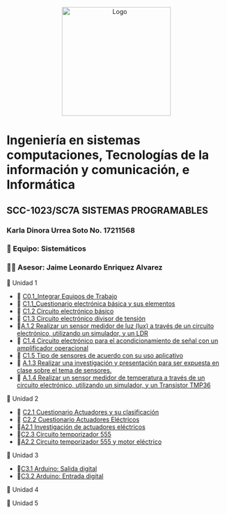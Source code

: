 
<p align="center">
    <img alt="Logo" src="https://www.tijuana.tecnm.mx/wp-content/themes/tecnm/images/logo_TECT.png" width=250 height=250>
</p>

# Ingeniería en sistemas computaciones, Tecnologías de la información y comunicación, e Informática

## SCC-1023/SC7A SISTEMAS PROGRAMABLES
### Karla Dinora Urrea Soto No. 17211568

### :school_satchel: Equipo: Sistemáticos
### 👨‍🏫 Asesor: Jaime Leonardo Enriquez Alvarez

:book: Unidad 1

- :page_with_curl: [C0.1_Integrar Equipos de Trabajo](Trabajos/C0.1_Integrar-equipos-de-trabajo_KarlaUrrea.md)
- :page_with_curl: [C1.1_Cuestionario electrónica básica y sus elementos](Trabajos/C1.1_ElectronicaBasica_y_elementos_KarlaUrrea.md)
- :page_with_curl: [C1.2 Circuito electrónico básico](Trabajos/C1.2_Circuito_electronico_basico_KarlaUrrea.md)
- :page_with_curl: [C1.3 Circuito electrónico divisor de tensión](Trabajos/C1.3_Circuito_electronico_divisor_de_voltaje_KarlaUrrea.md)
- :school_satchel:[A.1.2 Realizar un sensor medidor de luz (lux) a través de un circuito electrónico, utilizando un simulador, y un LDR](https://github.com/Karldin11/SistemasProgramables/blob/main/Trabajos/A1.2_KarlaUrrea_Sistematicos.md)
- :page_with_curl: [C1.4 Circuito electrónico para el acondicionamiento de señal con un amplificador operacional](https://github.com/Karldin11/SistemasProgramables/blob/main/Trabajos/C1.4_Acondicionador_de_senal_AmOP_KarlaUrrea.md)
- :page_with_curl: [C1.5 Tipo de sensores de acuerdo con su uso aplicativo](https://github.com/Karldin11/SistemasProgramables/blob/main/Trabajos/C1.5_Tipos_de_sensores_Karla_Urrea.md)
- :school_satchel: [A.1.3  Realizar una investigación y presentación para ser expuesta en clase sobre el tema de sensores.](https://github.com/ShaaronPR/Sistemas-Programables/blob/main/A1.3_NombreApellido_Sistematicos.md)
- :school_satchel: [A.1.4 Realizar un sensor medidor de temperatura a través de un circuito electrónico, utilizando un simulador, y un Transistor TMP36](https://github.com/ShaaronPR/Sistemas-Programables/blob/main/A1.4_NombreApellido_Sistematicos.md)

:book: Unidad 2

- :page_with_curl: [C2.1 Cuestionario Actuadores y su clasificación](Trabajos/C2.1_Actuadores_Neumaticos_e_hidraulicos-Karla_Urrea.md)
- :page_with_curl: [C2.2 Cuestionario Actuadores Eléctricos](Trabajos/C2.2_CuestionarioActuadoresElectricos_KarlaUrrea.md)
- :school_satchel:[A2.1 Investigación de actuadores eléctricos](https://github.com/ShaaronPR/Sistemas-Programables/blob/main/A2.1_NombreApellido_Sistematicos.md)
- 📃[C2.3 Circuito temporizador 555](Trabajos/C2.3_CircuitoTemporizador555_KarlaUrrea.md)
- 🎒[A2.2 Circuito temporizador 555 y motor eléctrico](https://github.com/ShaaronPR/Sistemas-Programables/blob/main/A2.2_NombreApellido_Sistematicos.md)

:book: Unidad 3

- 📃[C3.1 Arduino: Salida digital](https://github.com/Karldin11/SistemasProgramables/blob/main/Trabajos/C3.1_ArduinoUnoSalidaDigital_KarlaUrrea.md)
- 📃[C3.2 Arduino: Entrada digital](https://github.com/Karldin11/SistemasProgramables/blob/main/Trabajos/C3.2_ArduinoIDE_EntradaDigitalImpresionSerial_KarlaUrrea.md)

:book: Unidad 4


:book: Unidad 5
